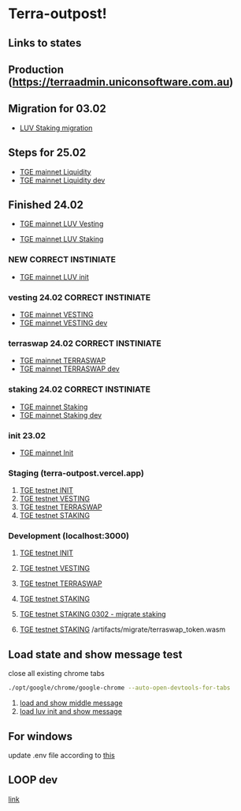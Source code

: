 # Terra-outpost!

## Links to states

## Production (https://terraadmin.uniconsoftware.com.au)

## Migration for 03.02

- [LUV Staking migration](https://terraadmin.uniconsoftware.com.au/lunaverse?state=/states/03.03/outpost.03.02_Mainnet_LUV_staking_migrate.1.0.0.1646301766322.json#Staking)

## Steps for 25.02

- [TGE mainnet Liquidity](https://terraadmin.uniconsoftware.com.au/lunaverse?state=/states/outpost.25.02_TGE_Mainnet_Liquidity.1.0.0.1645759693316.json#LUV)
- [TGE mainnet Liquidity dev](http://localhost:3000/lunaverse?state=/states/outpost.25.02_TGE_Mainnet_Liquidity.1.0.0.1645759693316.json#LUV)

## Finished 24.02

- [TGE mainnet LUV Vesting](https://terraadmin.uniconsoftware.com.au/lunaverse?state=/states/2402/outpost.24.02_Mainnet_Lunaverse_vesting.1.0.0.1645697897122.json#LUV)

- [TGE mainnet LUV Staking](https://terraadmin.uniconsoftware.com.au/lunaverse?state=/states/2402/outpost.24.02_Mainnet_Luanaverse_Staking.1.0.0.1645699627835.json#LUV)

### NEW CORRECT INSTINIATE

- [TGE mainnet LUV init](https://terraadmin.uniconsoftware.com.au/lunaverse?state=/states/outpost.TGE_Mainnet_Initial_24.02.2022.1.0.0.1645688728646.json#LUV)

### vesting 24.02 CORRECT INSTINIATE

- [TGE mainnet VESTING](https://terraadmin.uniconsoftware.com.au/lunaverse?state=/states/outpost.24.02_Mainnet_Lunaverse_vesting.1.0.0.1645692783696.json#V_Treasury)
- [TGE mainnet VESTING dev](http://localhost:3000/lunaverse?state=/states/outpost.24.02_Mainnet_Lunaverse_vesting.1.0.0.1645692783696.json#V_Treasury)

### terraswap 24.02 CORRECT INSTINIATE

- [TGE mainnet TERRASWAP](https://terraadmin.uniconsoftware.com.au/lunaverse?state=/states/outpost.24.02_Mainnet_Lunaverse_Terraswap.1.0.0.1645612074053.json#Factory)
- [TGE mainnet TERRASWAP dev](http://localhost:3000/lunaverse?state=/states/outpost.24.02_Mainnet_Lunaverse_Terraswap.1.0.0.1645612074053.json#Factory)

### staking 24.02 CORRECT INSTINIATE

- [TGE mainnet Staking](https://terraadmin.uniconsoftware.com.au/lunaverse?state=/states/outpost.24.02_Mainnet_Luanaverse_Staking.1.0.0.1645612795684.json#LUV/UST)
- [TGE mainnet Staking dev](http://localhost:3000/lunaverse?state=/states/outpost.24.02_Mainnet_Luanaverse_Staking.1.0.0.1645612795684.json#LUV/UST)

### init 23.02

- [TGE mainnet Init](https://terraadmin.uniconsoftware.com.au/lunaverse?state=/states/outpost.TGE_Testnet_Initial_23.02.2022.1.0.0.1645551218023.json#LUV#1645255020106)

### Staging (terra-outpost.vercel.app)

1. [TGE testnet INIT](https://terraadmin.uniconsoftware.com.au/lunaverse?state=/states/outpost.TGE_Testnet_Initial.1.0.0.1645258264623.json#CONFIG)
2. [TGE testnet VESTING](https://terra-outpost.vercel.app/lunaverse?state=/states/outpost.TGE_TESTNET_VESTING.1.0.0.1645271137757.json#CONFIG)
3. [TGE testnet TERRASWAP](https://terra-outpost.vercel.app/lunaverse?state=/states/outpost.TGE_TESTNET_TERRASWAP.1.0.0.1645275211824.json#CONFIG)
4. [TGE testnet STAKING](https://terra-outpost.vercel.app/lunaverse?state=/states/outpost.TGE_TESTNET_STAKING.1.0.0.1645278796859.json#CONFIG)

### Development (localhost:3000)

1. [TGE testnet INIT](http://localhost:3000/lunaverse?state=/states/outpost.TGE_Testnet_Initial.1.0.0.1645258264623.json#CONFIG)
2. [TGE testnet VESTING](http://localhost:3000/lunaverse?state=/states/outpost.TGE_TESTNET_VESTING.1.0.0.1645271137757.json#CONFIG)
3. [TGE testnet TERRASWAP](http://localhost:3000/lunaverse?state=/states/outpost.TGE_TESTNET_TERRASWAP.1.0.0.1645275211824.json#CONFIG)
4. [TGE testnet STAKING](http://localhost:3000/lunaverse?state=/states/outpost.TGE_TESTNET_STAKING.1.0.0.1645278796859.json#CONFIG)
5. [TGE testnet STAKING 0302 - migrate staking](http://localhost:3000/lunaverse?state=/states/03.03/outpost.TGE_TESTNET_STAKING_-_new_UST.1.0.0.1646300909199.json#CONFIG)

6. [TGE testnet STAKING](http://localhost:3000/lunaverse?state=/states/outpost.Outpost_admin1.1.0.0.1645350358481.json#CONFIG)
   /artifacts/migrate/terraswap_token.wasm

## Load state and show message test

close all existing chrome tabs

```bash
./opt/google/chrome/google-chrome --auto-open-devtools-for-tabs
```

1. [load and show middle message](http://localhost:3000/lunaverse?state=/states/outpost.Outpost_admin1.1.0.0.1645350358481.json#fsafas#1645353554630)
2. [load luv init and show message](http://localhost:3000/lunaverse?state=/states/outpost.TGE_Testnet_Initial.1.0.0.1645258264623.json#LUV#1645255221574)

## For windows

update .env file according to [this](https://create-react-app.dev/docs/adding-a-sass-stylesheet/)

## LOOP dev

[link](http://localhost:3001/lunaverse?state=/states/16.03/outpost.LOOP_mainnet.1.0.0.1647361778020.json#CONFIG)
